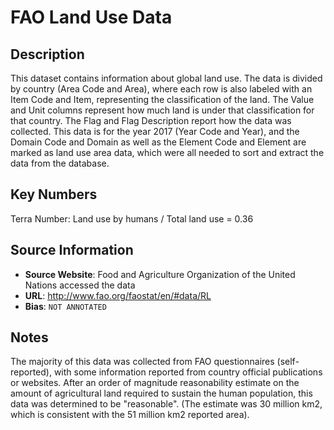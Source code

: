 # FAO Land Use Data

## Description 

This dataset contains information about global land use. The data is divided
by country (Area Code and Area), where each row is also labeled with an Item 
Code and Item, representing the classification of the land. The Value and Unit 
columns represent how much land is under that classification for that country. 
The Flag and Flag Description report how the data was collected. This data is 
for the year 2017 (Year Code and Year), and the Domain Code and Domain as well
as the Element Code and Element are marked as land use area data, which were 
all needed to sort and extract the data from the database.

## Key Numbers

Terra Number: Land use by humans / Total land use = 0.36

## Source Information

* **Source Website**: Food and Agriculture Organization of the United Nations
  accessed the data
* **URL**: http://www.fao.org/faostat/en/#data/RL 
* **Bias**: `NOT ANNOTATED`

## Notes 

The majority of this data was collected from FAO questionnaires (self-reported),
with some information reported from country official publications or websites.
After an order of magnitude reasonability estimate on the amount of 
agricultural land required to sustain the human population, this data
was determined to be "reasonable". (The estimate was 30 million km2, which
is consistent with the 51 million km2 reported area).